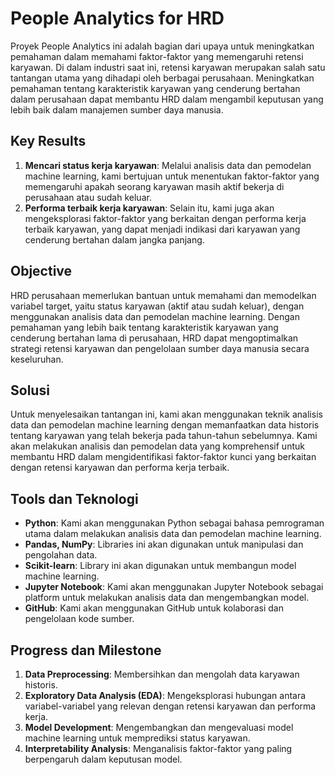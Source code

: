 # People Analytics for HRD

Proyek People Analytics ini adalah bagian dari upaya untuk meningkatkan pemahaman dalam memahami faktor-faktor yang memengaruhi retensi karyawan. Di dalam industri saat ini, retensi karyawan merupakan salah satu tantangan utama yang dihadapi oleh berbagai perusahaan. Meningkatkan pemahaman tentang karakteristik karyawan yang cenderung bertahan dalam perusahaan dapat membantu HRD dalam mengambil keputusan yang lebih baik dalam manajemen sumber daya manusia.

## Key Results

1. **Mencari status kerja karyawan**: Melalui analisis data dan pemodelan machine learning, kami bertujuan untuk menentukan faktor-faktor yang memengaruhi apakah seorang karyawan masih aktif bekerja di perusahaan atau sudah keluar.
2. **Performa terbaik kerja karyawan**: Selain itu, kami juga akan mengeksplorasi faktor-faktor yang berkaitan dengan performa kerja terbaik karyawan, yang dapat menjadi indikasi dari karyawan yang cenderung bertahan dalam jangka panjang.

## Objective

HRD perusahaan memerlukan bantuan untuk memahami dan memodelkan variabel target, yaitu status karyawan (aktif atau sudah keluar), dengan menggunakan analisis data dan pemodelan machine learning. Dengan pemahaman yang lebih baik tentang karakteristik karyawan yang cenderung bertahan lama di perusahaan, HRD dapat mengoptimalkan strategi retensi karyawan dan pengelolaan sumber daya manusia secara keseluruhan.

## Solusi

Untuk menyelesaikan tantangan ini, kami akan menggunakan teknik analisis data dan pemodelan machine learning dengan memanfaatkan data historis tentang karyawan yang telah bekerja pada tahun-tahun sebelumnya. Kami akan melakukan analisis dan pemodelan data yang komprehensif untuk membantu HRD dalam mengidentifikasi faktor-faktor kunci yang berkaitan dengan retensi karyawan dan performa kerja terbaik.

## Tools dan Teknologi

- **Python**: Kami akan menggunakan Python sebagai bahasa pemrograman utama dalam melakukan analisis data dan pemodelan machine learning.
- **Pandas, NumPy**: Libraries ini akan digunakan untuk manipulasi dan pengolahan data.
- **Scikit-learn**: Library ini akan digunakan untuk membangun model machine learning.
- **Jupyter Notebook**: Kami akan menggunakan Jupyter Notebook sebagai platform untuk melakukan analisis data dan mengembangkan model.
- **GitHub**: Kami akan menggunakan GitHub untuk kolaborasi dan pengelolaan kode sumber.

## Progress dan Milestone

1. **Data Preprocessing**: Membersihkan dan mengolah data karyawan historis.
2. **Exploratory Data Analysis (EDA)**: Mengeksplorasi hubungan antara variabel-variabel yang relevan dengan retensi karyawan dan performa kerja.
3. **Model Development**: Mengembangkan dan mengevaluasi model machine learning untuk memprediksi status karyawan.
4. **Interpretability Analysis**: Menganalisis faktor-faktor yang paling berpengaruh dalam keputusan model.


